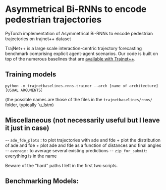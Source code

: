 # Asymmetrical Bi-RNNs to encode pedestrian trajectories
PyTorch implementation of Asymmetrical Bi-RNNs to encode pedestrian trajectories on trajnet++ dataset


TrajNet++ is a large scale interaction-centric trajectory forecasting benchmark comprising explicit agent-agent scenarios. Our code is built on top of the numerous baselines that are [available with Trajnet++](https://github.com/vita-epfl/trajnetplusplusbaselines).


## Training models

`python -m trajnetbaselines.rnns.trainer --arch [name of architecture] [USUAL ARGUMENTS]`

(the possible names are those of the files in the `trajnetbaselines/rnns/` folder, typically `u_lstm)


## Miscellaneous (not necessarily useful but I leave it just in case)

-- `ade_fde_plots` : to plot trajectories with ade and fde + plot the distribution of ade and fde + plot ade and fde as a function of distances and final angles
-- `average` : to average several existing predictions
-- `zip_for_submit`: everything is in the name

Beware of the "hard" paths I left in the first two scripts.


## Benchmarking Models:
